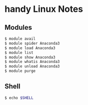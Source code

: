 # handy Linux Notes

## Modules

```bash
$ module avail
$ module spider Anaconda3
$ module load Anaconda3
$ module list
$ module show Anaconda3
$ module whatis Anaconda3
$ module unload Anaconda3
$ module purge
```

## Shell
```bash
$ echo $SHELL

```